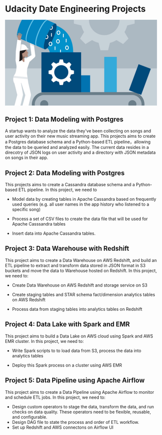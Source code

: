 # Udacity Date Engineering Projects

![](Data-Engineer.jpg)

## Project 1: Data Modeling with Postgres

A startup wants to analyze the data they've been collecting on songs and user activity on their new music streaming app. This projects aims to create a Postgres database schema and a Python-based ETL pipeline，allowing the data to be queried and analyzed easily. The current data resides in a direcotry of JSON logs on user activity and a directory with JSON metadata on songs in their app.


## Project 2: Data Modeling with Postgres

This projects aims to create a Cassandra database schema and a Python-based ETL pipeline. In this project, we need to 

- Model data by creating tables in Apache Cassandra based on frequently used queries (e.g. all user names in the app history who listened to a specific song)

- Process a set of CSV files to create the data file that will be used for Apache Casssandra tables

- Insert data into Apache Cassandra tables.


## Project 3: Data Warehouse with Redshift

This project aims to create a Data Warehouse on AWS Redshift, and build an ETL pipeline to extract and transform data stored in JSON format in S3 buckets and move the data to Warehouse hosted on Redshift. In this project, we need to:

- Create Data Warehouse on AWS Redshift and storage service on S3

- Create staging tables and STAR schema fact/dimension analytics tables on AWS Redshift

- Process data from staging tables into analytics tables on Redshift


## Project 4: Data Lake with Spark and EMR

This project aims to build a Data Lake on AWS cloud using Spark and AWS EMR cluster. In this project, we need to: 

- Write Spark scripts to to load data from S3, process the data into analytics tables

- Deploy this Spark process on a cluster using AWS EMR


## Project 5: Data Pipeline using Apache Airflow

This project aims to create a Data Pipeline using Apache Airflow to monitor and schedule ETL jobs. In this project, we need to:

- Design custom operators to stage the data, transform the data, and run checks on data quality. These operators need to be flexible, reusable, and configurable.
- Design DAG file to state the process and order of ETL workflow.
- Set up Redshift and AWS connectons on Airflow UI


